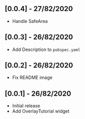 ## [0.0.4] - 27/82/2020

* Handle SafeArea

## [0.0.3] - 26/82/2020

* Add Description to `pubspec.yaml`

## [0.0.2] - 26/82/2020

* Fix README image

## [0.0.1] - 26/82/2020

* Initial release
* Add OverlayTutorial widget
